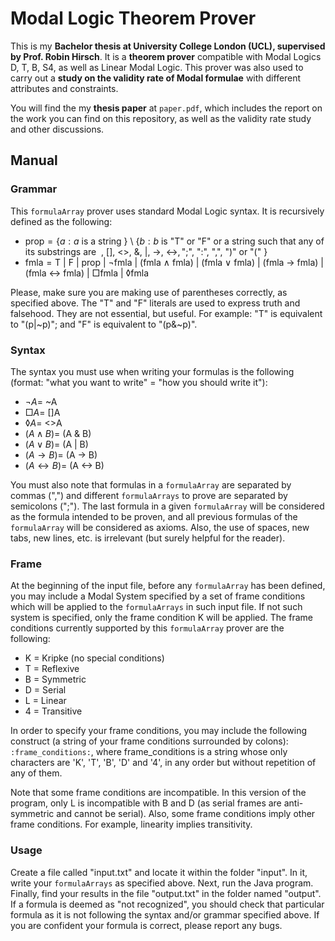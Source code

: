 # Modal Logic Theorem Prover

This is my **Bachelor thesis at University College London (UCL), supervised by Prof. Robin Hirsch**. It is a **theorem prover** compatible with Modal Logics D, T, B, S4, as well as Linear Modal Logic. This prover was also used to carry out a **study on the validity rate of Modal formulae** with different attributes and constraints.

You will find the my **thesis paper** at `paper.pdf`, which includes the report on the work you can find on this repository, as well as the validity rate study and other discussions.

## Manual

### Grammar

This `formulaArray` prover uses standard Modal Logic syntax. It is recursively defined as the following:

- $\text{prop} = \{a : a \text{ is a string }\}$ \ $\{b : b \text{ is "T" or "F" or a string such that any of its substrings are ~, [], <>, \&, |, ->, <->$, $";", ":", ",", ")" or "(" }\}$
- $\text{fmla} = \text{T | F | prop | ¬fmla | (fmla ∧ fmla) | (fmla ∨ fmla) | (fmla → fmla) | (fmla ↔ fmla) | □fmla | ◊fmla}$

Please, make sure you are making use of parentheses correctly, as specified above.
The "T" and "F" literals are used to express truth and falsehood. They are not essential, but useful. For example: "T" is equivalent to "(p|~p)"; and "F" is equivalent to "(p&~p)".

### Syntax

The syntax you must use when writing your formulas is the following (format: "what you want to write" = "how you should write it"):

 - $¬A =$ ~A
 - $□A =$ []A
 - $◊A =$ <>A
 - $(A ∧ B) =$ (A & B)
 - $(A ∨ B) =$ (A | B)
 - $(A → B) =$ (A -> B)
 - $(A ↔ B) =$ (A <-> B)

You must also note that formulas in a `formulaArray` are separated by commas (",") and different `formulaArrays` to prove are separated by semicolons (";").
The last formula in a given `formulaArray` will be considered as the formula intended to be proven, and all previous formulas of the `formulaArray` will be considered as axioms.
Also, the use of spaces, new tabs, new lines, etc. is irrelevant (but surely helpful for the reader).

### Frame

At the beginning of the input file, before any `formulaArray` has been defined, you may include a Modal System specified by a set of frame conditions which will be applied to the `formulaArrays` in such input file. If not such system is specified, only the frame condition K will be applied.
The frame conditions currently supported by this `formulaArray` prover are the following:

- K = Kripke (no special conditions)
- T = Reflexive
- B = Symmetric
- D = Serial
- L = Linear
- 4 = Transitive

In order to specify your frame conditions, you may include the following construct (a string of your frame conditions surrounded by colons): `:frame_conditions:`, where frame_conditions is a string whose only characters are 'K', 'T', 'B', 'D' and '4', in any order but without repetition of any of them.

Note that some frame conditions are incompatible. In this version of the program, only L is incompatible with B and D (as serial frames are anti-symmetric and cannot be serial). Also, some frame conditions imply other frame conditions. For example, linearity implies transitivity.


### Usage

Create a file called "input.txt" and locate it within the folder "input". In it, write your `formulaArrays` as specified above. Next, run the Java program. Finally, find your results in the file "output.txt" in the folder named "output".
If a formula is deemed as "not recognized", you should check that particular formula as it is not following the syntax and/or grammar specified above. If you are confident your formula is correct, please report any bugs.
